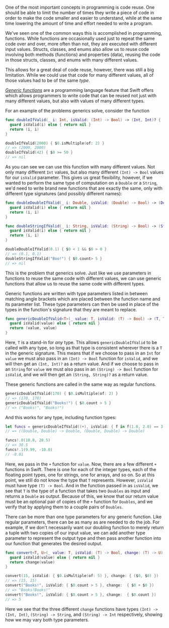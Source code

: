 One of the most important concepts in programming is code reuse. One should be able to limit the number of times they write a piece of code in order to make the code smaller and easier to understand, while at the same time lowering the amount of time and effort needed to write a program.

We've seen one of the common ways this is accomplished in programming, functions. While functions are occasionally used just to repeat the same code over and over, more often than not, they are executed with different input values. Structs, classes, and enums also allow us to reuse code involving both methods (functions) and properties (data), reusing the code in those structs, classes, and enums with many different values.

This allows for a great deal of code reuse, however, there was still a big limitation. While we could use that code for many different values, all of those values had to be of the same _type_.

[_Generic functions_][generic-functions] are a programming language feature that Swift offers which allows programmers to write code that can be reused not just with many different values, but also with values of many different types.

For an example of the problems generics solve, consider the function

```swift
func doubleIfValid(_ i: Int, isValid: (Int) -> Bool) -> (Int, Int)? {
  guard isValid(i) else { return nil }
  return (i, i)
}

doubleIfValid(2000) { $0.isMultiple(of: 2) }
// => (2000, 2000)
doubleIfValid(42) { $0 >= 50 }
// => nil
```

As you can see we can use this function with many different values. Not only many different `Int` values, but also many different `(Int) -> Bool` values for our `isValid` parameter. This gives us great flexibility, however, if we wanted to perform the same type of computation on a `Double` or a `String`, we'd need to write brand new functions that are exactly the same, only with different type signatures (and possibly different names):

```swift
func doubleDoubleIfValid(_ i: Double, isValid: (Double) -> Bool) -> (Double, Double)? {
  guard isValid(i) else { return nil }
  return (i, i)
}

func doubleStringIfValid(_ i: String, isValid: (String) -> Bool) -> (String, String)? {
  guard isValid(i) else { return nil }
  return (i, i)
}

doubleDoubleIfValid(0.1) { $0 < 1 && $0 > 0 }
// => (0.1, 0.1)
doubleStringIfValid("Boo!") { $0.count> 5 }
// => nil
```

This is the problem that generics solve. Just like we use parameters in functions to reuse the same code with different values, we can use generic functions that allow us to reuse the same code with different types.

Generic functions are written with type parameters listed in between matching angle brackets which are placed between the function name and its parameter list. These type parameters can then be used in place of the types in the function's signature that they are meant to replace.

```swift
func genericDoubleIfValid<T>(_ value: T, isValid: (T) -> Bool) -> (T, T)? {
  guard isValid(value) else { return nil }
  return (value, value)
}
```

Here, `T` is a stand-in for _any_ type. This allows `genericDoubleIfValid` to be called with any type, so long as that type is consistent wherever there is a `T` in the generic signature. This means that if we choose to pass in an `Int` for `value` we must also pass in an `(Int) -> Bool` function for `isValid`, and we will then get an `(Int, Int)?` as a return value. And if we choose to pass in an `String` for `value` we must also pass in an `(String) -> Bool` function for `isValid`, and we will then get an `(String, String)?` as a return value.

These generic functions are called in the same way as regular functions.

```swift
genericDoubleIfValid(170) { $0.isMultiple(of: 2) }
// => (170, 170)
genericDoubleIfValid("Books!") { $0.count > 5 }
// => ("Books!", "Books!")
```

And this works for any type, including function types:

```swift
let funcs = genericDoubleIfValid((+), isValid: { f in f(1.0, 2.0) == 3.0 })
// => ((Double, Double) -> Double, (Double, Double) -> Double)

funcs!.0(10.0, 20.5)
// => 30.5
funcs!.1(9.99, -10.0)
// -0.01
```

Here, we pass in the `+` function for `value`. Now, there are a few different `+` functions in Swift. There is one for each of the integer types, each of the floating point types, one for strings, one for arrays, and so on. So at this point, we still do not know the type that `T` represents. However, `isValid` must have type `(T) -> Bool`. And in the function passed in as `isValid`, we see that `T` is the type of a function that takes two `Doubles` as input and returns a `Double` as output. Because of this, we know that our return value must be an optional pair of copies of the `+` function for `Doubles`, and we verify that by applying them to a couple pairs of `Doubles`.

There can be more than one type parameters for any generic function. Like regular parameters, there can be as many as are needed to do the job. For example, if we don't necessarily want our doubling function to merely return a tuple with two copies of our input value, we can add another type parameter to represent the output type and then pass another function into our function that generates the desired output.

```swift
func convert<T, U>(_ value: T, isValid: (T) -> Bool, change: (T) -> U) -> U? {
  guard isValid(value) else { return nil }
  return change(value)
}

convert(15, isValid: { $0.isMultiple(of: 5) }, change: { ($0, $0) })
// => (15, 15)
convert("Books!", isValid: { $0.count > 5 }, change:  { $0 + $0 })
// => "Books!Books!"
convert("Books!", isValid: { $0.count > 5 }, change:  { $0.count })
// => 5
```

Here we see that the three different `change` functions have types `(Int) -> (Int, Int)`, `(String) -> String`, and `(String) -> Int` respectively, showing how we may vary both type parameters.

[generic-functions]: https://docs.swift.org/swift-book/LanguageGuide/Generics.html#ID181
